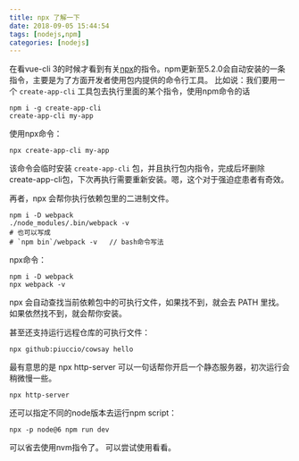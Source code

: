 ```yaml
---
title: npx 了解一下
date: 2018-09-05 15:44:54
tags: [nodejs,npm]
categories: [nodejs]
---
```


在看vue-cli 3的时候才看到有关[npx](https://github.com/zkat/npx)的指令。npm更新至5.2.0会自动安装的一条指令，主要是为了方面开发者使用包内提供的命令行工具。
比如说：我们要用一个 `create-app-cli` 工具包去执行里面的某个指令，使用npm命令的话
```
npm i -g create-app-cli
create-app-cli my-app
```
使用npx命令：
```
npx create-app-cli my-app
```
该命令会临时安装 `create-app-cli` 包，并且执行包内指令，完成后坏删除create-app-cli包，下次再执行需要重新安装。嗯，这个对于强迫症患者有奇效。

再者，npx 会帮你执行依赖包里的二进制文件。
```
npm i -D webpack
./node_modules/.bin/webpack -v
# 也可以写成
# `npm bin`/webpack -v   // bash命令写法
```
npx命令：
```
npm i -D webpack
npx webpack -v
```
npx 会自动查找当前依赖包中的可执行文件，如果找不到，就会去 PATH 里找。如果依然找不到，就会帮你安装。

甚至还支持运行远程仓库的可执行文件：
```
npx github:piuccio/cowsay hello
```

最有意思的是 npx http-server 可以一句话帮你开启一个静态服务器，初次运行会稍微慢一些。
```
npx http-server
```
还可以指定不同的node版本去运行npm script：
```
npx -p node@6 npm run dev
```
可以省去使用nvm指令了。
可以尝试使用看看。